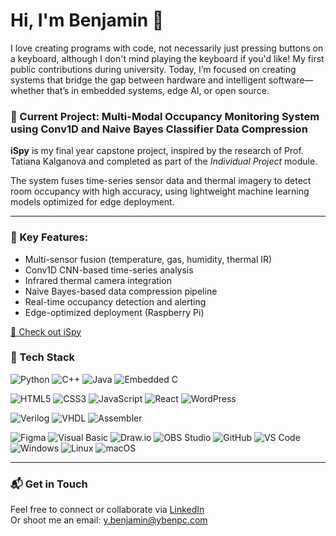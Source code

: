 # Hi, I'm Benjamin 👋

I love creating programs with code, not necessarily just pressing buttons on a keyboard, although I don't mind playing the keyboard if you'd like! 
My first public contributions during university. Today, I’m focused on creating systems that bridge the gap between hardware and intelligent software—whether that’s in embedded systems, edge AI, or open source.

### 🎯 Current Project: Multi-Modal Occupancy Monitoring System using Conv1D and Naive Bayes Classifier Data Compression

**iSpy** is my final year capstone project, inspired by the research of Prof. Tatiana Kalganova and completed as part of the *Individual Project* module.

The system fuses time-series sensor data and thermal imagery to detect room occupancy with high accuracy, using lightweight machine learning models optimized for edge deployment.

---

### 🚀 Key Features:
- Multi-sensor fusion (temperature, gas, humidity, thermal IR)
- Conv1D CNN-based time-series analysis
- Infrared thermal camera integration
- Naive Bayes-based data compression pipeline
- Real-time occupancy detection and alerting
- Edge-optimized deployment (Raspberry Pi)

[🔗 Check out iSpy](#) <!-- Replace # with your GitHub repo/project link -->


### 🧠 Tech Stack


![Python](https://img.shields.io/badge/Python-3776AB?style=for-the-badge&logo=python&logoColor=white)
![C++](https://img.shields.io/badge/C++-00599C?style=for-the-badge&logo=c%2B%2B&logoColor=white)
![Java](https://img.shields.io/badge/Java-ED8B00?style=for-the-badge&logo=java&logoColor=white)
![Embedded C](https://img.shields.io/badge/Embedded%20C-0A192F?style=for-the-badge)

![HTML5](https://img.shields.io/badge/HTML5-E34F26?style=for-the-badge&logo=html5&logoColor=white)
![CSS3](https://img.shields.io/badge/CSS3-1572B6?style=for-the-badge&logo=css3&logoColor=white)
![JavaScript](https://img.shields.io/badge/JavaScript-F7DF1E?style=for-the-badge&logo=javascript&logoColor=black)
![React](https://img.shields.io/badge/React-20232A?style=for-the-badge&logo=react&logoColor=61DAFB)
![WordPress](https://img.shields.io/badge/WordPress-21759B?style=for-the-badge&logo=wordpress&logoColor=white)

![Verilog](https://img.shields.io/badge/Verilog-003B6F?style=for-the-badge)
![VHDL](https://img.shields.io/badge/VHDL-6A1B9A?style=for-the-badge)
![Assembler](https://img.shields.io/badge/Assembler-4B0082?style=for-the-badge)


![Figma](https://img.shields.io/badge/Figma-F24E1E?style=for-the-badge&logo=figma&logoColor=white)
![Visual Basic](https://img.shields.io/badge/Visual%20Basic-5C2D91?style=for-the-badge&logo=.net&logoColor=white)
![Draw.io](https://img.shields.io/badge/Draw.io-F08705?style=for-the-badge&logo=diagramsdotnet&logoColor=white)
![OBS Studio](https://img.shields.io/badge/OBS_Studio-302E31?style=for-the-badge&logo=obsstudio&logoColor=white)
![GitHub](https://img.shields.io/badge/GitHub-181717?style=for-the-badge&logo=github&logoColor=white)
![VS Code](https://img.shields.io/badge/VS%20Code-007ACC?style=for-the-badge&logo=visualstudiocode&logoColor=white)
![Windows](https://img.shields.io/badge/Windows-0078D6?style=for-the-badge&logo=windows&logoColor=white)
![Linux](https://img.shields.io/badge/Ubuntu-E95420?style=for-the-badge&logo=ubuntu&logoColor=white)
![macOS](https://img.shields.io/badge/macOS-000000?style=for-the-badge&logo=apple&logoColor=white)


---

### 📬 Get in Touch

Feel free to connect or collaborate via [LinkedIn](https://www.linkedin.com/in/ybenpc/)  
Or shoot me an email: y.benjamin@ybenpc.com
